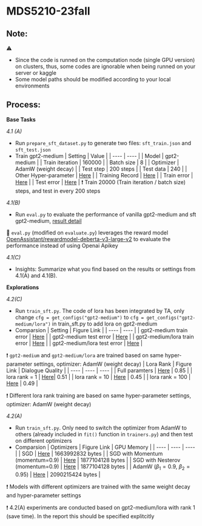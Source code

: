 # MDS5210-23fall

Note:
-
⚠ 
- Since the code is runned on the computation node (single GPU version) on clusters, thus, some codes are ignorable when being runned on your server or kaggle
- Some model paths should be modified according to your local environments

Process:
-
**Base Tasks**  

*4.1 (A)*
- Run `prepare_sft_dataset.py` to generate two files: `sft_train.json` and `sft_test.json`
- Train gpt2-medium
  | Setting | Value |
  | ---- | ---- |
  | Model | gpt2-medium |
  | Train iteration | 160000 |
  | Batch size | 8 |
  | Optimizer | AdamW (weight decay) |
  | Test step | 200 steps |
  | Test data | 240 |
  | Other Hyper-parameter | [Here](<https://github.com/roy-mzh/MDS5210-23fall/blob/main/src/runs/AdamW/hyperparams.json>) |
  | Training Record | [Here](<https://github.com/roy-mzh/MDS5210-23fall/blob/main/src/runs/AdamW/metrics.json>) |
  | Train error | [Here](<https://github.com/roy-mzh/MDS5210-23fall/blob/main/src/runs/AdamW/train.jpg>) |
  | Test error | [Here](<https://github.com/roy-mzh/MDS5210-23fall/blob/main/src/runs/AdamW/test.jpg>) |
❗ Train 20000 (Train iteration / batch size) steps, and test in every 200 steps

  
*4.1(B)*
- Run `eval.py` to evaluate the performance of vanilla gpt2-medium and sft gpt2-medium, [result detail](<https://github.com/roy-mzh/MDS5210-23fall/tree/main/src/eval_result>)
  
🚀 `eval.py` (modified on `evaluate.py`) leverages the reward model [OpenAssistant/rewardmodel-deberta-v3-large-v2](<https://huggingface.co/OpenAssistant/reward-model-deberta-v3-large-v2>) to evaluate the performance instead of using Openai Apikey  

*4.1(C)*
- Insights: Summarize what you find based on the results or settings from 4.1(A) and 4.1(B).

**Explorations**  
  
*4.2(C)*
- Run `train_sft.py`. The code of lora has been integrated by TA, only change `cfg = get_configs("gpt2-medium")` to `cfg = get_configs("gpt2-medium/lora")` in train_sft.py to add lora on gpt2-medium
- Comparsion
  | Setting | Figure Link |
  | ---- | ---- |
  | gpt2-medium train error | [Here](<https://github.com/roy-mzh/MDS5210-23fall/blob/main/src/runs/AdamW/train.jpg>) |
  | gpt2-medium test error | [Here](<https://github.com/roy-mzh/MDS5210-23fall/blob/main/src/runs/AdamW/test.jpg>) |
  | gpt2-medium/lora train error | [Here](<https://github.com/roy-mzh/MDS5210-23fall/blob/main/src/runs/AdamW_lora1/train.jpg>) |
  | gpt2-medium/lora test error | [Here](<https://github.com/roy-mzh/MDS5210-23fall/blob/main/src/runs/AdamW_lora1/test.jpg>) |

❗ `gpt2-medium` and `gpt2-medium/lora` are trained based on same hyper-parameter settings, optimizer: AdamW (weight decay)
  | Lora Rank | Figure Link | Dialogue Quality |
  | ---- | ---- | ---- |
  | Full paramters | [Here](<https://github.com/roy-mzh/MDS5210-23fall/blob/main/src/runs/AdamW/>) | $0.85$ |
  | lora rank = 1 | [Here](<https://github.com/roy-mzh/MDS5210-23fall/blob/main/src/runs/AdamW_lora1/> )| $0.51$ |
  | lora rank = 10 | [Here](<https://github.com/roy-mzh/MDS5210-23fall/blob/main/src/runs/AdamW_lora10/>) | $0.45$ |
  | lora rank = 100 | [Here](<https://github.com/roy-mzh/MDS5210-23fall/blob/main/src/runs/AdamW_lora100/>) | $0.49$ |

❗ Different lora rank training are based on same hyper-parameter settings, optimizer: AdamW (weight decay)

*4.2(A)*
- Run `train_sft.py`. Only need to switch the optimizer from AdamW to others (already included in `fit()` function in `trainers.py`) and then test on different optimizers
- Comparsion
  | Optimizers | Figure Link | GPU Memory |
  | ---- | ---- | ---- |
  | SGD | [Here](<https://github.com/roy-mzh/MDS5210-23fall/tree/main/src/runs/SGD_lora1>) | $1663992832$ bytes |
  | SGD with Momentum (momentum=0.9) | [Here](<https://github.com/roy-mzh/MDS5210-23fall/tree/main/src/runs/SGD_Mom_lora1>) | $1877104128$ bytes |
  | SGD with Nesterov (momentum=0.9) | [Here](<https://github.com/roy-mzh/MDS5210-23fall/tree/main/src/runs/SGD_Nest_lora1>) | $1877104128$ bytes |
  | AdamW ($\beta_1=0.9$, $\beta_2=0.95$) | [Here](<https://github.com/roy-mzh/MDS5210-23fall/blob/main/src/runs/AdamW/>) | $2090215424$ bytes |
  
❗ Models with different optimizers are trained with the same weight decay and hyper-parameter settings

❗ 4.2(A) experiments are conducted based on gpt2-medium/lora with rank $1$ (save time). In the report this should be specified explitcitly
  
  
